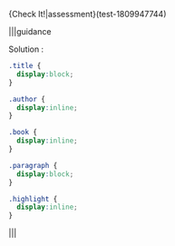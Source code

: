 {Check It!|assessment}(test-1809947744)

|||guidance

Solution :

```css
.title { 
  display:block;   
}

.author {
  display:inline;
}

.book {
  display:inline;
}

.paragraph { 
  display:block;  
}

.highlight {
  display:inline; 
}
```

|||
